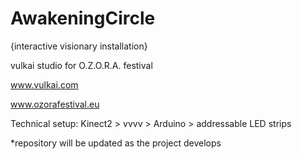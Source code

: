 # AwakeningCircle

{interactive visionary installation}

vulkai studio for O.Z.O.R.A. festival

www.vulkai.com

www.ozorafestival.eu

Technical setup: Kinect2 > vvvv > Arduino > addressable LED strips

*repository will be updated as the project develops

